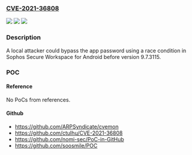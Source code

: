 ### [CVE-2021-36808](https://cve.mitre.org/cgi-bin/cvename.cgi?name=CVE-2021-36808)
![](https://img.shields.io/static/v1?label=Product&message=Sophos%20Secure%20Workspace%20for%20Android&color=blue)
![](https://img.shields.io/static/v1?label=Version&message=%3C%209.7.3115%20&color=brighgreen)
![](https://img.shields.io/static/v1?label=Vulnerability&message=n%2Fa&color=brighgreen)

### Description

A local attacker could bypass the app password using a race condition in Sophos Secure Workspace for Android before version 9.7.3115.

### POC

#### Reference
No PoCs from references.

#### Github
- https://github.com/ARPSyndicate/cvemon
- https://github.com/ctuIhu/CVE-2021-36808
- https://github.com/nomi-sec/PoC-in-GitHub
- https://github.com/soosmile/POC


